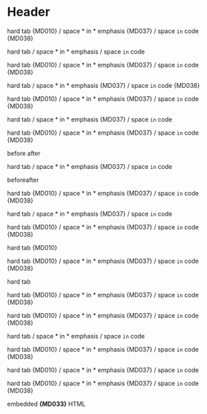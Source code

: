 # Header

hard	tab {MD010} / space * in * emphasis {MD037} / space ` in ` code {MD038}

<!-- markdownlint-disable-->

hard	tab / space * in * emphasis / space ` in ` code

<!--MARKDOWNLINT-ENABLE -->

hard	tab {MD010} / space * in * emphasis {MD037} / space ` in ` code {MD038}

<!--  markdownlint-disable MD010-->

hard	tab / space * in * emphasis {MD037} / space ` in ` code {MD038}

<!-- markdownlint-ENABLE  MD010  -->

hard	tab {MD010} / space * in * emphasis {MD037} / space ` in ` code {MD038}

<!-- markdownlint-disable MD010 MD038 -->

hard	tab / space * in * emphasis {MD037} / space ` in ` code

<!-- MARKDOWNLINT-enable  MD010  MD038  -->

hard	tab {MD010} / space * in * emphasis {MD037} / space ` in ` code {MD038}

before <!-- markdownlint-disable MD010 --> <!-- markdownlint-disable MD038 --> after

hard	tab / space * in * emphasis {MD037} / space ` in ` code

before<!-- markdownlint-enable MD010 --><!-- markdownlint-enable MD038 -->after

hard	tab {MD010} / space * in * emphasis {MD037} / space ` in ` code {MD038}

<!-- markdownlint-disable hard_tab code -->

hard	tab / space * in * emphasis {MD037} / space ` in ` code

<!-- markdownlint-enable whitespace -->

hard	tab {MD010} / space * in * emphasis {MD037} / space ` in ` code {MD038}

hard	tab {MD010} <!-- markdownlint-disable --> <!-- markdownlint-enable -->

hard	tab {MD010} / space * in * emphasis {MD037} / space ` in ` code {MD038}

hard	tab <!-- markdownlint-disable md010 -->
<!-- markdownlint-enable md010 -->

hard	tab {MD010} / space * in * emphasis {MD037} / space ` in ` code {MD038}

<!-- markdownlint-enable -->
hard	tab {MD010} / space * in * emphasis {MD037} / space ` in ` code {MD038}
<!-- markdownlint-disable -->
<!-- markdownlint-disable -->
hard	tab / space * in * emphasis / space ` in ` code
<!-- markdownlint-enable -->

hard	tab {MD010} / space * in * emphasis {MD037} / space ` in ` code {MD038}

<!-- markdownlint-disable NotATag MD038 -->
hard	tab {MD010} / space * in * emphasis {MD037} / space ` in ` code
<!-- markdownlint-enable NotATag MD038 -->

hard	tab {MD010} / space * in * emphasis {MD037} / space ` in ` code {MD038}

embedded <b>{MD033}</b> HTML
